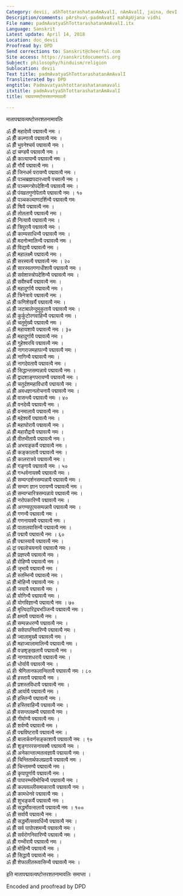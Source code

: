 ```yaml
---
Category: devii, aShTottarashatanAmAvalI, nAmAvalI, jaina, devI
Description/comments: pArshva\-padmAvatI mahApUjana vidhi
File name: padmAvatyaShTottarashatanAmAvalI.itx
Language: Sanskrit
Latest update: April 14, 2018
Location: doc_devii
Proofread by: DPD
Send corrections to: Sanskrit@cheerful.com
Site access: https://sanskritdocuments.org
Subject: philosophy/hinduism/religion
Sublocation: devii
Text title: padmAvatyaShTottarashatanAmAvalI
Transliterated by: DPD
engtitle: Padmavatyashtottarashatanamavali
itxtitle: padmAvatyaShTottarashatanAmAvalI
title: पद्मावत्यष्टोत्तरशतनामावली

---
```

  
 मातापद्मावत्यष्टोत्तरशतनामावलिः   
  
ॐ ह्रीँ महादेव्यै पद्मावत्यै नमः ।  
ॐ ह्रीँ कल्णात्यै पद्मावत्यै नमः ।  
ॐ ह्रीँ भुवनेश्चर्य पद्मावत्यै नमः ।  
ॐ द्रां चण्ड्यै पद्मावत्यै नमः ।  
ॐ ह्रीँ कात्यायन्यै पद्मावत्यै नमः ।  
ॐ ह्रीँ गौर्यै पद्मावत्यै नमः ।  
ॐ ह्रीँ जिनधर्म परायण्यै पद्मावत्यै नमः ।  
ॐ ह्रीँ पञ्चब्रह्मपदारध्यायै पचवत्यै नमः ।  
ॐ ह्रीँ पञ्चमन्त्रोपदेशिन्यै पद्मावत्यै नमः ।  
ॐ ह्रीँ पंयव्रतगुणोपेतायै पद्मावत्यै नमः । १०  
ॐ ह्रीँ पञ्चकल्याणदर्शिन्यै पद्मावत्यै गमः  
ॐ ह्रीँ श्रियै पद्मावत्यै नमः ।  
ॐ ह्रीँ तोतलायै पद्मावत्यै नमः ।  
ॐ ह्रीँ नित्यायै पद्मावत्यै नमः ।  
ॐ ह्रीँ त्रिपुरायै पद्मावत्यै नमः ।  
ॐ ह्रीँ काम्यसाधिन्यै पद्मावत्यै नमः ।  
ॐ ह्रीँ मदनोन्मालिन्यै पद्मावत्यै नमः ।  
ॐ ह्रीँ विद्यायै पद्मावत्यै नमः ।  
ॐ ह्रीँ महालक्ष्मै पद्मावत्यै नमः ।  
ॐ ह्रीँ सरस्वत्यै पद्मावत्यै नमः । २०  
ॐ ह्रीँ सारस्वतगणाधीशायै पद्मावत्यै नमः ।  
ॐ ह्रीँ सर्वशास्त्रोपदेशिन्यै पद्मावत्यै नमः ।  
ॐ ह्रीँ सर्वेश्चर्यै पद्मावत्यै नमः ।  
ॐ ह्रीँ महादुर्गायै पद्मावत्यै नमः ।  
ॐ ह्रीँ त्रिनेत्राये पद्मावत्यै नमः ।  
ॐ ह्रीँ फणिशेखर्यै पद्मावत्यै नमः ।  
ॐ ह्रीँ जटाबालेन्दुमुकुतायै पद्मावत्यै नमः ।  
ॐ ह्रीँ कुर्कुटोरगवाहिन्यै पद्मायत्यै नमः ।  
ॐ ह्रीँ चतुर्मुख्यै पद्मावत्यै नमः ।  
ॐ ह्रीँ महायशायै पद्मावत्यै नमः । ३०  
ॐ ह्रीँ महादुर्गायै पद्मावत्यै नमः ।  
ॐ ह्रीँ गुहेश्वरयि पद्मावत्यै नमः ।  
ॐ ह्रीँ नागराजमहापत्न्यै पद्मावत्यै नमः ।  
ॐ ह्रीँ नागिन्यै पद्मावत्यै नमः ।  
ॐ ह्रीँ नागदेवतायै पद्मावत्यै नमः ।  
ॐ ह्रीँ सिद्धान्तसम्पन्नाये पद्मावत्यै नमः ।  
ॐ ह्रीँ द्वादशाङ्गपरायण्यै पद्मावत्यै नमः ।  
ॐ ह्रीँ चतुर्दशमहाविधायै पद्मायत्यै नमः ।  
ॐ ह्रीँ अवधज्ञानलोचनायै पद्मावत्यै नमः ।  
ॐ ह्रीँ वासन्त्यै पद्मावत्यै नमः । ४०  
ॐ ह्रीँ वनदेव्यै पद्मावत्यै नमः ।  
ॐ ह्रीँ वनमालायै पद्मावत्यै नमः ।  
ॐ ह्रीँ महेश्वर्ये पद्मावत्यै नमः ।  
ॐ ह्रीँ महाघोरायै पद्मावत्यै नमः ।  
ॐ ह्रीँ महारौद्रायै पद्मावत्यै नमः ।  
ॐ ह्रीँ वीतभीतायै पद्मावत्यै नमः ।  
ॐ ह्रीँ अभयङ्कर्यै पद्मावत्यै नमः ।  
ॐ ह्रीँ कङ्कालायै पद्मावत्यै नमः ।  
ॐ ह्रीँ कालरात्रये पद्मावत्यै नमः ।  
ॐ ह्रीँ गङ्गायै पद्मावत्यै नमः । ५०  
ॐ ह्रीँ गन्धर्वनायक्यै पद्मावत्यै नमः ।  
ॐ ह्रीँ सम्यग्दर्शनसम्पन्नायै पद्मावत्यै नमः ।  
ॐ ह्रीँ सम्यग ज्ञान परायण्यै पद्मावत्यै नमः ।  
ॐ ह्रीँ सम्यग्चारित्रसम्पन्नाये पद्मावत्यै नमः ।  
ॐ ह्रीँ नरोपकारिण्यै पद्मावत्यै नमः ।  
ॐ ह्रीँ अगण्यपुएयसम्पन्नायै पद्मावत्यै नमः ।  
ॐ ह्रीँ गणन्यै पद्मावत्यै नमः ।  
ॐ ह्रीँ गणनायक्यै पद्मावत्यै नमः ।  
ॐ ह्रीँ पातालवासिन्यै पद्मावत्यै नमः ।  
ॐ ह्रीँ पद्मायै पद्मावत्यै नमः । ६०  
ॐ ह्रीँ पद्मास्यायै पद्मावत्यै नमः ।  
ॐ द्रां पद्मलोचयनाये पद्मावत्यै नमः ।  
ॐ ह्रीँ प्रज्ञप्त्यै पद्मावत्यै नमः ।  
ॐ ह्रीँ रोहिण्यै पद्मावत्यै नमः ।  
ॐ ह्रीँ जृभायै पद्मावत्यै नमः ।  
ॐ ह्रीँ स्तम्भिन्यै पद्मावत्यै नमः ।  
ॐ ह्रीँ मोहिन्यै पद्मावत्यै नमः ।  
ॐ ह्रीँ जयायै पद्मावत्यै नमः ।  
ॐ ह्रीँ योगिन्यै पद्मावत्यै नमः ।  
ॐ ह्रीँ योगविज्ञान्यै पद्मावत्यै नमः । ७०  
ॐ ह्रीँ मृत्यिदारिद्र्यभञ्जिन्यै पद्मावत्यै नमः ।  
ॐ ह्रीँ क्षमायै पद्मावत्यै नमः ।  
ॐ ह्रीँ सम्पन्नधरण्यै पद्मावत्यै नमः ।  
ॐ ह्रीँ सर्वपापनिवारिण्यै पद्मावत्यै नमः ।  
ॐ ह्रीँ ज्वालामुख्यै पद्मावत्यै नमः ।  
ॐ ह्रीँ महाज्वालामालिन्यै पद्मावत्यै नमः ।  
ॐ ह्रीँ वज्रशृङ्खलायै पद्मावत्यै नमः ।  
ॐ ह्रीँ नागपाशधरायै पद्मावत्यै नमः ।  
ॐ ह्रीँ धोर्यायै पद्मावत्यै नमः ।  
ॐ हीः श्रेणितानफलान्वितायै पद्मावत्यै नमः । ८०  
ॐ ह्रीँ हस्तायै पद्मावत्यै नमः ।  
ॐ ह्रीँ प्रशस्तविधायै पद्मावत्यै नमः ।  
ॐ ह्रीँ आर्यायै पद्मावत्यै नमः ।  
ॐ ह्रीँ हस्तिन्यै पद्मावत्यै नमः ।  
ॐ ह्रीँ हस्तिवाहिन्यै पद्मावत्यै नमः ।  
ॐ ह्रीँ वसन्तलक्ष्म्यै पद्मावत्यै नमः ।  
ॐ ह्रीँ गीर्वाण्यै पद्मावत्यै नमः ।  
ॐ ह्रीँ शर्वण्यै पद्मावत्यै नमः ।  
ॐ ह्रीँ पद्मविष्टरायै पद्मावत्यै नमः ।  
ॐ ह्रीँ बालार्कवर्णसङ्काशायै पद्मावत्यै नमः । ९०  
ॐ ह्रीँ शृङ्गाररसनायक्यै पद्मायत्यै नमः ।  
ॐ ह्रीँ अनेकान्तात्मतत्वज्ञायै पद्मायत्यै नमः ।  
ॐ ह्रीँ चिन्तितार्थफलप्रदायै पद्मावत्यै नमः ।  
ॐ ह्रीँ चिन्तामण्यै पद्मावत्यै नमः ।  
ॐ ह्रीँ कृपापूर्णायै पद्मावत्यै नमः ।  
ॐ ह्रीँ पापारम्भविमोचिन्यै पद्मावत्यै नमः ।  
ॐ ह्रीँ कल्पवल्लीसमाकारायै पद्मावत्यै नमः ।  
ॐ ह्रीँ कामधेनवे पद्मावत्यै नमः ।  
ॐ ह्रीँ शुभङ्कर्यै पद्मावत्यै नमः ।  
ॐ ह्रीँ सद्धर्मोवत्सलायै पद्मावत्यै नमः । १००  
ॐ ह्रीँ सर्वायै पद्मावत्यै नमः ।  
ॐ ह्रीँ सद्धर्मोत्सववर्धिन्यै पद्मावत्यै नमः ।  
ॐ ह्रीँ सर्व पापोपशमन्यै पद्मावत्यै नमः ।  
ॐ ह्रीँ सर्वरोगनिवारिण्यै पद्मावत्यै नमः ।  
ॐ ह्रीँ गम्भीरायै पद्मावत्यै नमः ।  
ॐ ह्रीँ मोहिन्यै पद्मावत्यै नमः ।  
ॐ ह्रीँ सिद्धायै पद्मावत्यै नमः ।  
ॐ ह्रीँ शेफालीतरूवासिन्यै पद्मावत्यै नमः ।  
  
इति मातापद्मावत्यष्टोत्तरशतनामावलिः समाप्ता ।  
  
Encoded and proofread by DPD  
  
